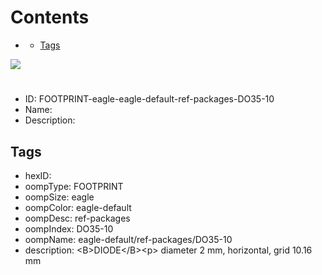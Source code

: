 



Contents
========

* [](#)
	* [Tags](#tags)
  
![][im]
# 

- ID: FOOTPRINT-eagle-eagle-default-ref-packages-DO35-10
- Name: 
- Description: 

## Tags

- hexID: 
- oompType: FOOTPRINT
- oompSize: eagle
- oompColor: eagle-default
- oompDesc: ref-packages
- oompIndex: DO35-10
- oompName: eagle-default/ref-packages/DO35-10
- description: &lt;B&gt;DIODE&lt;/B&gt;&lt;p&gt;&#xD;
diameter 2 mm, horizontal, grid 10.16 mm



[im]: image.png
